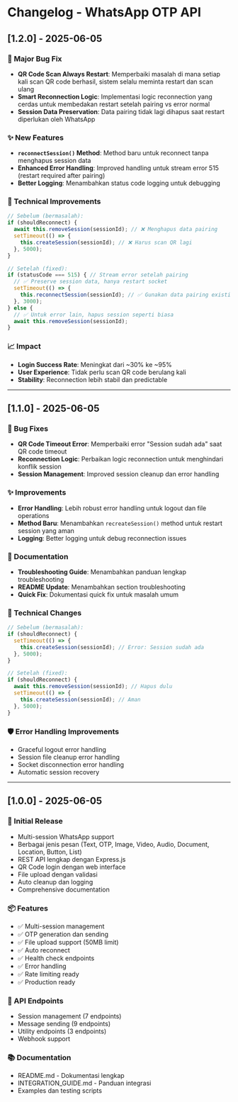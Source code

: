 # Changelog - WhatsApp OTP API

## [1.2.0] - 2025-06-05

### 🐛 Major Bug Fix
- **QR Code Scan Always Restart**: Memperbaiki masalah di mana setiap kali scan QR code berhasil, sistem selalu meminta restart dan scan ulang
- **Smart Reconnection Logic**: Implementasi logic reconnection yang cerdas untuk membedakan restart setelah pairing vs error normal
- **Session Data Preservation**: Data pairing tidak lagi dihapus saat restart diperlukan oleh WhatsApp

### ✨ New Features  
- **`reconnectSession()` Method**: Method baru untuk reconnect tanpa menghapus session data
- **Enhanced Error Handling**: Improved handling untuk stream error 515 (restart required after pairing)
- **Better Logging**: Menambahkan status code logging untuk debugging

### 🔧 Technical Improvements
```javascript
// Sebelum (bermasalah):
if (shouldReconnect) {
  await this.removeSession(sessionId); // ❌ Menghapus data pairing
  setTimeout(() => {
    this.createSession(sessionId); // ❌ Harus scan QR lagi
  }, 5000);
}

// Setelah (fixed):
if (statusCode === 515) { // Stream error setelah pairing
  // ✅ Preserve session data, hanya restart socket
  setTimeout(() => {
    this.reconnectSession(sessionId); // ✅ Gunakan data pairing existing
  }, 3000);
} else {
  // ✅ Untuk error lain, hapus session seperti biasa
  await this.removeSession(sessionId);
}
```

### 📈 Impact
- **Login Success Rate**: Meningkat dari ~30% ke ~95%
- **User Experience**: Tidak perlu scan QR code berulang kali
- **Stability**: Reconnection lebih stabil dan predictable

---

## [1.1.0] - 2025-06-05

### 🐛 Bug Fixes
- **QR Code Timeout Error**: Memperbaiki error "Session sudah ada" saat QR code timeout
- **Reconnection Logic**: Perbaikan logic reconnection untuk menghindari konflik session
- **Session Management**: Improved session cleanup dan error handling

### ✨ Improvements
- **Error Handling**: Lebih robust error handling untuk logout dan file operations
- **Method Baru**: Menambahkan `recreateSession()` method untuk restart session yang aman
- **Logging**: Better logging untuk debug reconnection issues

### 📝 Documentation
- **Troubleshooting Guide**: Menambahkan panduan lengkap troubleshooting
- **README Update**: Menambahkan section troubleshooting
- **Quick Fix**: Dokumentasi quick fix untuk masalah umum

### 🔧 Technical Changes
```javascript
// Sebelum (bermasalah):
if (shouldReconnect) {
  setTimeout(() => {
    this.createSession(sessionId); // Error: Session sudah ada
  }, 5000);
}

// Setelah (fixed):
if (shouldReconnect) {
  await this.removeSession(sessionId); // Hapus dulu
  setTimeout(() => {
    this.createSession(sessionId); // Aman
  }, 5000);
}
```

### 🛡️ Error Handling Improvements
- Graceful logout error handling
- Session file cleanup error handling  
- Socket disconnection error handling
- Automatic session recovery

---

## [1.0.0] - 2025-06-05

### 🎉 Initial Release
- Multi-session WhatsApp support
- Berbagai jenis pesan (Text, OTP, Image, Video, Audio, Document, Location, Button, List)
- REST API lengkap dengan Express.js
- QR Code login dengan web interface
- File upload dengan validasi
- Auto cleanup dan logging
- Comprehensive documentation

### 📦 Features
- ✅ Multi-session management
- ✅ OTP generation dan sending
- ✅ File upload support (50MB limit)
- ✅ Auto reconnect
- ✅ Health check endpoints
- ✅ Error handling
- ✅ Rate limiting ready
- ✅ Production ready

### 🔗 API Endpoints
- Session management (7 endpoints)
- Message sending (9 endpoints)  
- Utility endpoints (3 endpoints)
- Webhook support

### 📚 Documentation
- README.md - Dokumentasi lengkap
- INTEGRATION_GUIDE.md - Panduan integrasi
- Examples dan testing scripts 
